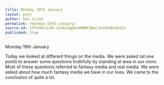 ```yaml
---
title: Monday 19th January
layout: post
author: ben.sired
permalink: /monday-19th-january/
source-id: 1IfnV8viLkO-zLe6ibqpHc6NMNC46wliks81HHxRsGjc
published: true
---
```

Monday 19th January

Today we looked at different things on the media. We were asked (at one point) to answer some questions truthfully by standing at area in our room. Most of these questions referred to fantasy media and real media. We were asked about how much fantasy media we have in our lives. We came to the conclusion of quite a lot.

